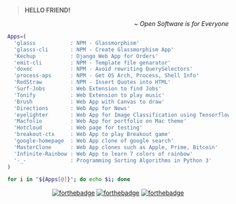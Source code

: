 >**HELLO FRIEND!**

<div align='right'>
  
~ _Open Software is for Everyone_ 
</div>


```Bash
Apps=(
  'glasss           : NPM - Glassmorphism'
  'glasss-cli       : NPM - Create Glassmorphism App'
  'Kechup           : Django Web App for Orders'
  'emit-cli         : NPM - Template file genarator'
  'doxec            : NPM - Avoid rewriting QuerySelectors'
  'process-aps      : NPM - Get OS Arch, Process, Shell Info'
  'RedStraw         : NPM - Insert Quotes into HTML'
  'Surf-Jobs        : Web Extension to find Jobs'
  'Tonify           : Web Extension to play music'
  'Brush            : Web App with Canvas to draw'
  'Directions       : Web App for News'
  'eyelighter       : Web App for Image Classification using Tensorflow.js'
  'Macfolio         : Web App for portfolio on Mac theme'
  'Hotcloud         : Web page for testing'
  'breakout-ctx     : Web App to play Breakout game'
  'google-homepage  : Web App clone of google search'
  'MasterClone      : Web App clones such as Apple, Prime, Bitcoin'
  'Infinite-Rainbow : Web App to learn 7 colors of rainbow'
  '-_-              : Programming Sorting Algorithms in Python 3'
)

for i in "${Apps[@]}"; do echo $i; done
```


<div align="center">
  
[![forthebadge](https://forthebadge.com/images/badges/uses-git.svg)](https://forthebadge.com)
[![forthebadge](https://forthebadge.com/images/badges/made-with-markdown.svg)](https://forthebadge.com)
[![forthebadge](https://forthebadge.com/images/badges/for-robots.svg)](https://forthebadge.com)
  
</div>
